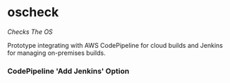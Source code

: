 # oscheck
*Checks The OS*

Prototype integrating with AWS CodePipeline for cloud builds and Jenkins for
managing on-premises builds.

### CodePipeline 'Add Jenkins' Option
